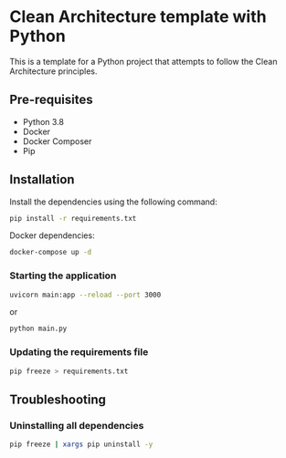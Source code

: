# Clean Architecture template with Python

This is a template for a Python project that attempts to follow the Clean Architecture principles.

## Pre-requisites

- Python 3.8
- Docker
- Docker Composer
- Pip

## Installation

Install the dependencies using the following command:
```bash
pip install -r requirements.txt
```

Docker dependencies:
```bash
docker-compose up -d
```

### Starting the application

```bash
uvicorn main:app --reload --port 3000
```
or
```bash
python main.py
```

### Updating the requirements file

```bash
pip freeze > requirements.txt
```

## Troubleshooting

### Uninstalling all dependencies

```bash
pip freeze | xargs pip uninstall -y
```
